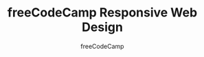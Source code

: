 ---
title: "freeCodeCamp Responsive Web Design"
description: "Learn HTML, CSS, and responsive design through hands-on projects and certifications."
topic: "Web Development"
category: course
format: course
author: "freeCodeCamp"
url: "https://www.freecodecamp.org/learn/responsive-web-design/"
tags: ["html", "css", "responsive-design", "certification"]
difficulty: beginner
estimatedTime: "300 hours"
license: "BSD-3-Clause"
isFree: true
isOpenSource: true
githubUrl: "https://github.com/freeCodeCamp/freeCodeCamp"
githubStars: 412000
roadmapUrl: "https://roadmap.sh/frontend"
roadmapPath: "frontend"
publishedAt: 2025-10-16
featured: true
---